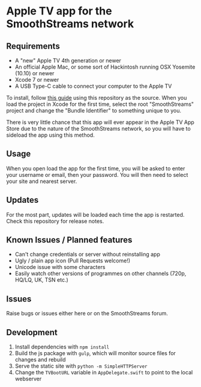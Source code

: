 # Apple TV app for the SmoothStreams network

## Requirements

- A "new" Apple TV 4th generation or newer
- An official Apple Mac, or some sort of Hackintosh running OSX Yosemite (10.10) or newer
- Xcode 7 or newer
- A USB Type-C cable to connect your computer to the Apple TV

To install, follow [this guide](http://www.redmondpie.com/how-to-sideload-apps-on-apple-tv-4-tutorial/)
using this repository as the source. When you load the project in Xcode for the first time, select
the root "SmoothStreams" project and change the "Bundle Identifier" to something unique to you.

There is very little chance that this app will ever appear in the Apple TV App Store due to the
nature of the SmoothStreams network, so you will have to sideload the app using this method.

## Usage

When you open load the app for the first time, you will be asked to enter your username or email,
then your password. You will then need to select your site and nearest server.

## Updates

For the most part, updates will be loaded each time the app is restarted. Check this repository for
release notes.

## Known Issues / Planned features

- Can't change credentials or server without reinstalling app
- Ugly / plain app icon (Pull Requests welcome!)
- Unicode issue with some characters
- Easily watch other versions of programmes on other channels (720p, HQ/LQ, UK, TSN etc.)

## Issues

Raise bugs or issues either here or on the SmoothStreams forum.

## Development

1. Install dependencies with `npm install`
2. Build the js package with `gulp`, which will monitor source files for changes and rebuild
3. Serve the static site with `python -m SimpleHTTPServer`
4. Change the `TVBootURL` variable in `AppDelegate.swift` to point to the local webserver
